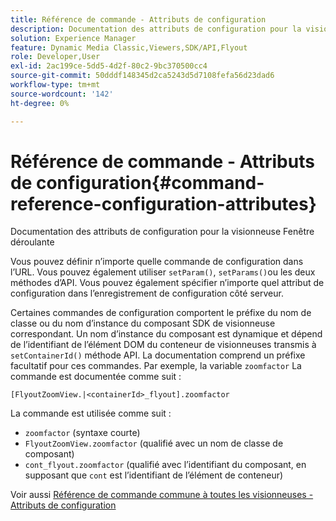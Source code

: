 ```yaml
---
title: Référence de commande - Attributs de configuration
description: Documentation des attributs de configuration pour la visionneuse Fenêtre déroulante
solution: Experience Manager
feature: Dynamic Media Classic,Viewers,SDK/API,Flyout
role: Developer,User
exl-id: 2ac199ce-5dd5-4d2f-80c2-9bc370500cc4
source-git-commit: 50dddf148345d2ca5243d5d7108fefa56d23dad6
workflow-type: tm+mt
source-wordcount: '142'
ht-degree: 0%

---
```


# Référence de commande - Attributs de configuration{#command-reference-configuration-attributes}

Documentation des attributs de configuration pour la visionneuse Fenêtre déroulante

Vous pouvez définir n’importe quelle commande de configuration dans l’URL. Vous pouvez également utiliser `setParam()`, `setParams()`ou les deux méthodes d’API. Vous pouvez également spécifier n’importe quel attribut de configuration dans l’enregistrement de configuration côté serveur.

Certaines commandes de configuration comportent le préfixe du nom de classe ou du nom d’instance du composant SDK de visionneuse correspondant. Un nom d’instance du composant est dynamique et dépend de l’identifiant de l’élément DOM du conteneur de visionneuses transmis à `setContainerId()` méthode API. La documentation comprend un préfixe facultatif pour ces commandes. Par exemple, la variable `zoomfactor` La commande est documentée comme suit :

`[FlyoutZoomView.|<containerId>_flyout].zoomfactor`

La commande est utilisée comme suit :

* `zoomfactor` (syntaxe courte)
* `FlyoutZoomView.zoomfactor` (qualifié avec un nom de classe de composant)
* `cont_flyout.zoomfactor` (qualifié avec l’identifiant du composant, en supposant que `cont` est l’identifiant de l’élément de conteneur)

Voir aussi [Référence de commande commune à toutes les visionneuses - Attributs de configuration](../../../r-html5-viewer-20-cmdref-configattrib/r-html5-viewer-20-cmdref-configattrib.md#concept-850e0f2c49b949deb7cfbfd330d329bd)
